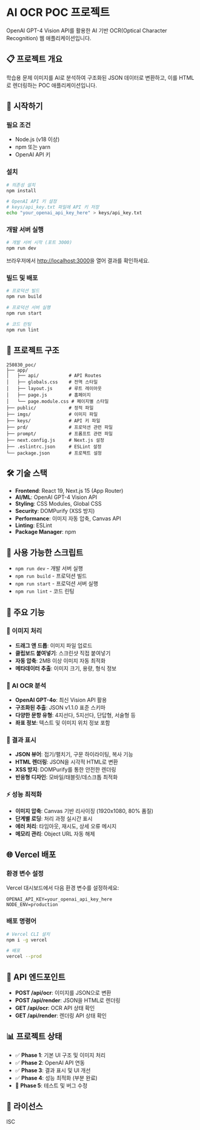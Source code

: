 # AI OCR POC 프로젝트

OpenAI GPT-4 Vision API를 활용한 AI 기반 OCR(Optical Character Recognition) 웹 애플리케이션입니다.

## 📋 프로젝트 개요

학습용 문제 이미지를 AI로 분석하여 구조화된 JSON 데이터로 변환하고, 이를 HTML로 렌더링하는 POC 애플리케이션입니다.

## 🚀 시작하기

### 필요 조건

- Node.js (v18 이상)
- npm 또는 yarn
- OpenAI API 키

### 설치

```bash
# 의존성 설치
npm install

# OpenAI API 키 설정
# keys/api_key.txt 파일에 API 키 저장
echo "your_openai_api_key_here" > keys/api_key.txt
```

### 개발 서버 실행

```bash
# 개발 서버 시작 (포트 3000)
npm run dev
```

브라우저에서 [http://localhost:3000](http://localhost:3000)을 열어 결과를 확인하세요.

### 빌드 및 배포

```bash
# 프로덕션 빌드
npm run build

# 프로덕션 서버 실행
npm run start

# 코드 린팅
npm run lint
```

## 📁 프로젝트 구조

```
250830_poc/
├── app/
│   ├── api/           # API Routes
│   ├── globals.css    # 전역 스타일
│   ├── layout.js      # 루트 레이아웃
│   ├── page.js        # 홈페이지
│   └── page.module.css # 페이지별 스타일
├── public/            # 정적 파일
├── imgs/              # 이미지 파일
├── keys/              # API 키 파일
├── prd/               # 프로덕션 관련 파일
├── prompt/            # 프롬프트 관련 파일
├── next.config.js     # Next.js 설정
├── .eslintrc.json     # ESLint 설정
└── package.json       # 프로젝트 설정
```

## 🛠 기술 스택

- **Frontend**: React 19, Next.js 15 (App Router)
- **AI/ML**: OpenAI GPT-4 Vision API
- **Styling**: CSS Modules, Global CSS
- **Security**: DOMPurify (XSS 방지)
- **Performance**: 이미지 자동 압축, Canvas API
- **Linting**: ESLint
- **Package Manager**: npm

## 📝 사용 가능한 스크립트

- `npm run dev` - 개발 서버 실행
- `npm run build` - 프로덕션 빌드
- `npm run start` - 프로덕션 서버 실행
- `npm run lint` - 코드 린팅

## 🚀 주요 기능

### 📸 이미지 처리
- **드래그 앤 드롭**: 이미지 파일 업로드
- **클립보드 붙여넣기**: 스크린샷 직접 붙여넣기
- **자동 압축**: 2MB 이상 이미지 자동 최적화
- **메타데이터 추출**: 이미지 크기, 용량, 형식 정보

### 🤖 AI OCR 분석
- **OpenAI GPT-4o**: 최신 Vision API 활용
- **구조화된 추출**: JSON v1.1.0 표준 스키마
- **다양한 문항 유형**: 4지선다, 5지선다, 단답형, 서술형 등
- **좌표 정보**: 텍스트 및 이미지 위치 정보 포함

### 🎨 결과 표시
- **JSON 뷰어**: 접기/펼치기, 구문 하이라이팅, 복사 기능
- **HTML 렌더링**: JSON을 시각적 HTML로 변환
- **XSS 방지**: DOMPurify를 통한 안전한 렌더링
- **반응형 디자인**: 모바일/태블릿/데스크톱 최적화

### ⚡ 성능 최적화
- **이미지 압축**: Canvas 기반 리사이징 (1920x1080, 80% 품질)
- **단계별 로딩**: 처리 과정 실시간 표시
- **에러 처리**: 타임아웃, 재시도, 상세 오류 메시지
- **메모리 관리**: Object URL 자동 해제

## 🌐 Vercel 배포

### 환경 변수 설정
Vercel 대시보드에서 다음 환경 변수를 설정하세요:

```
OPENAI_API_KEY=your_openai_api_key_here
NODE_ENV=production
```

### 배포 명령어
```bash
# Vercel CLI 설치
npm i -g vercel

# 배포
vercel --prod
```

## 🔧 API 엔드포인트

- **POST /api/ocr**: 이미지를 JSON으로 변환
- **POST /api/render**: JSON을 HTML로 렌더링
- **GET /api/ocr**: OCR API 상태 확인
- **GET /api/render**: 렌더링 API 상태 확인

## 📊 프로젝트 상태

- ✅ **Phase 1**: 기본 UI 구조 및 이미지 처리
- ✅ **Phase 2**: OpenAI API 연동
- ✅ **Phase 3**: 결과 표시 및 UI 개선
- ✅ **Phase 4**: 성능 최적화 (부분 완료)
- 🔄 **Phase 5**: 테스트 및 버그 수정

## 📄 라이선스

ISC

